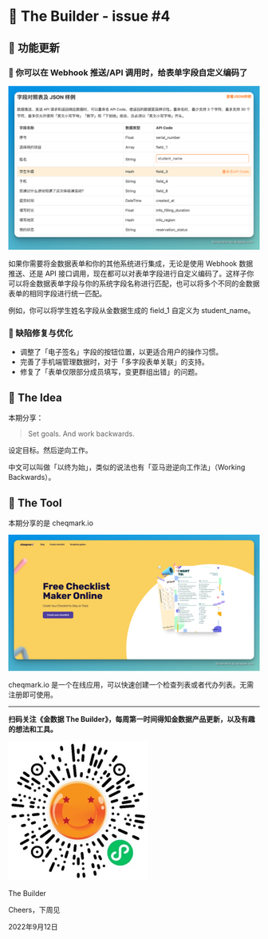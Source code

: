 # 🧩 The Builder - issue #4

## 🎉 功能更新

### 🛴 你可以在 Webhook 推送/API 调用时，给表单字段自定义编码了

![custom field api code](images/0912/custom_field_api_code.png)

如果你需要将金数据表单和你的其他系统进行集成，无论是使用 Webhook 数据推送、还是 API 接口调用，现在都可以对表单字段进行自定义编码了。这样子你可以将金数据表单字段与你的系统字段名称进行匹配，也可以将多个不同的金数据表单的相同字段进行统一匹配。

例如，你可以将学生姓名字段从金数据生成的 field_1 自定义为 student_name。

### 🚗 缺陷修复与优化

* 调整了「电子签名」字段的按钮位置，以更适合用户的操作习惯。
* 完善了手机端管理数据时，对于「多字段表单关联」的支持。
* 修复了「表单仅限部分成员填写，变更群组出错」的问题。

## 📜 The Idea

本期分享：

> Set goals. And work backwards.

设定目标。然后逆向工作。

中文可以叫做「以终为始」，类似的说法也有「亚马逊逆向工作法」（Working Backwards）。

## 🌳 The Tool

本期分享的是 cheqmark.io

![cheqmark.io](images/0912/cheqmark.io.png)

cheqmark.io 是一个在线应用，可以快速创建一个检查列表或者代办列表。无需注册即可使用。

---

__扫码关注《金数据 The Builder》，每周第一时间得知金数据产品更新，以及有趣的想法和工具。__

![QRCode](images/miniprogram_qrcode.jpeg)

The Builder

Cheers，下周见

2022年9月12日
